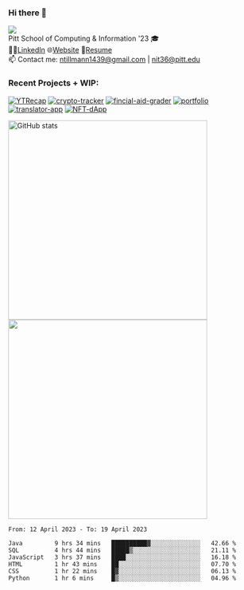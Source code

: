 ### Hi there 👋
![](https://komarev.com/ghpvc/?username=nicktill&style=for-the-badge)<br>
Pitt School of Computing & Information '23 🎓<br/>
🧑‍💼[LinkedIn](https://www.linkedin.com/in/nicholas-tillmann-4647b7187/) 🌐[Website](https://nicktill.github.io) 📄[Resume](https://nicktill.github.io/resume.pdf)<br/>
📫 Contact me: ntillmann1439@gmail.com | nit36@pitt.edu <br>


### Recent Projects + WIP:

[![YTRecap](https://github-readme-stats-sigma-five.vercel.app/api/pin/?username=nicktill&repo=ytrecap&theme=dark)](https://github.com/nicktill/ytrecap)
[![crypto-tracker](https://github-readme-stats-sigma-five.vercel.app/api/pin/?username=nicktill&repo=crypto-tracker&theme=dark)](https://github.com/nicktill/crypto-tracker)
[![fincial-aid-grader](https://github-readme-stats-sigma-five.vercel.app/api/pin/?username=nicktill&repo=cs1530-finance-group&theme=dark)](https://github.com/nicktill/cs1530-finance-group)
[![portfolio](https://github-readme-stats-sigma-five.vercel.app/api/pin/?username=nicktill&repo=nicktill.github.io&theme=dark)](https://github.com/nicktill/nicktill.github.io)
[![translator-app](https://github-readme-stats-sigma-five.vercel.app/api/pin/?username=nicktill&repo=translator-app&theme=dark)](https://github.com/nicktill/translator-app)
[![NFT-dApp](https://github-readme-stats-sigma-five.vercel.app/api/pin/?username=nicktill&repo=NFT-dApp&theme=dark)](https://github.com/nicktill/NFT-dApp)


<p class="center">
<img src="https://github-readme-stats-sigma-five.vercel.app/api?username=nicktill&show_icons=true&theme=dark" alt="GitHub stats" width=400 />
<img src="https://github-readme-streak-stats.herokuapp.com/?user=nicktill&show_icons=true&theme=dark" width=400  />
</p>

<!--START_SECTION:waka-->

```text
From: 12 April 2023 - To: 19 April 2023

Java         9 hrs 34 mins   ██████████▓░░░░░░░░░░░░░░   42.66 %
SQL          4 hrs 44 mins   █████▒░░░░░░░░░░░░░░░░░░░   21.11 %
JavaScript   3 hrs 37 mins   ████░░░░░░░░░░░░░░░░░░░░░   16.18 %
HTML         1 hr 43 mins    ██░░░░░░░░░░░░░░░░░░░░░░░   07.70 %
CSS          1 hr 22 mins    █▓░░░░░░░░░░░░░░░░░░░░░░░   06.13 %
Python       1 hr 6 mins     █▒░░░░░░░░░░░░░░░░░░░░░░░   04.96 %
```

<!--END_SECTION:waka-->
<p align="center">
	
